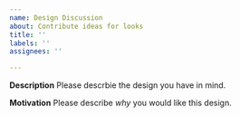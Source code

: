 ```yaml
---
name: Design Discussion
about: Contribute ideas for looks
title: ''
labels: ''
assignees: ''

---
```


**Description**
Please descrbie the design you have in mind.

**Motivation**
Please describe *why* you would like this design.
